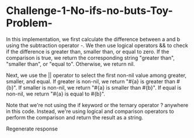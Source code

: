 # Challenge-1-No-ifs-no-buts-Toy-Problem-
In this implementation, we first calculate the difference between a and b using the subtraction operator -. We then use logical operators && to check if the difference is greater than, smaller than, or equal to zero. If the comparison is true, we return the corresponding string "greater than", "smaller than", or "equal to". Otherwise, we return nil.

Next, we use the || operator to select the first non-nil value among greater, smaller, and equal. If greater is non-nil, we return "#{a} is greater than #{b}". If smaller is non-nil, we return "#{a} is smaller than #{b}". If equal is non-nil, we return "#{a} is equal to #{b}".

Note that we're not using the if keyword or the ternary operator ? anywhere in this code. Instead, we're using logical and comparison operators to perform the comparison and return the result as a string.




Regenerate response